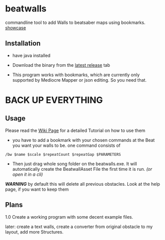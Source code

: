 # beatwalls

commandline tool to add Walls to beatsaber maps using bookmarks. [showcase](https://streamable.com/5obrr)

## Installation
- have java installed

- Download the binary from the [latest release](https://github.com/spookyGh0st/beatwalls/releases) tab

- This program works with bookmarks, which are currently only supported by Mediocre Mapper or json editing. So you need that.

# BACK UP EVERYTHING

## Usage

Please read the [Wiki Page](https://github.com/spookyGh0st/beatwalls/wiki) for a detailed Tutorial on how to use them

- you have to add a bookmark with your chosen commands at the Beat you want your walls to be. 
one command consists of 

`/bw $name $scale $repeatCount $repeatGap $PARAMETERS`

- Then just drag whole song folder on the beatwalls.exe. It will automatically create the BeatwallAsset File the first time it is run.
_(or open it in a cli)_

***WARNING*** by default this will delete all previous obstacles. Look at the help page, if you want to keep them


## Plans

1.0 Create a working program with some decent example files.

later: create a text walls, create a converter from original obstacle to my layout, add more Structures.



